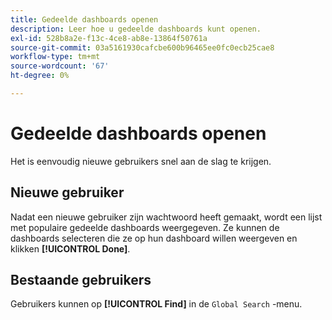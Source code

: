 ```yaml
---
title: Gedeelde dashboards openen
description: Leer hoe u gedeelde dashboards kunt openen.
exl-id: 528b8a2e-f13c-4ce8-ab8e-13864f50761a
source-git-commit: 03a5161930cafcbe600b96465ee0fc0ecb25cae8
workflow-type: tm+mt
source-wordcount: '67'
ht-degree: 0%

---
```


# Gedeelde dashboards openen

Het is eenvoudig nieuwe gebruikers snel aan de slag te krijgen.

## Nieuwe gebruiker

Nadat een nieuwe gebruiker zijn wachtwoord heeft gemaakt, wordt een lijst met populaire gedeelde dashboards weergegeven. Ze kunnen de dashboards selecteren die ze op hun dashboard willen weergeven en klikken **[!UICONTROL Done]**.

## Bestaande gebruikers

Gebruikers kunnen op **[!UICONTROL Find]** in de `Global Search` -menu.
